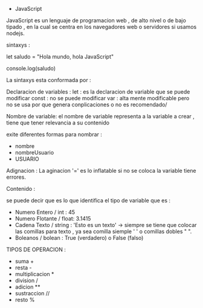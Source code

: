 * JavaScript 

JavaScript es un lenguaje de programacion web , de alto nivel o de bajo tipado , en la cual se centra en los navegadores web o servidores si usamos nodejs.

sintaxys :   

  let saludo = "Hola mundo, hola JavaScript" 

  console.log(saludo)

La sintaxys esta conformada por :

Declaracion de variables :
  let : es la declaracion de variable que se puede modificar
  const : no se puede modificar
  var : alta mente modificable pero no se usa por que genera conplicaciones o no es recomendado/

Nombre de variable: 
  el nombre de variable representa a la variable a crear , tiene que tener relevancia a su contenido
  
  exite diferentes formas para nombrar :

  - nombre
  - nombreUsuario
  - USUARIO

Adignacion : 
  La aginacion '=' es lo inflatable si no se coloca la variable tiene errores.

Contenido : 

  se puede decir que es lo que identifica el tipo de variable que es :

  - Numero Entero / int : 45
  - Numero Flotante / float: 3.1415
  - Cadena Texto / string : 'Esto es un texto' -> siempre se tiene que colocar las comillas para texto , ya sea comilla siemple ' ' o comillas dobles " ".
  - Boleanos / bolean : True (verdadero) o False (falso)


TIPOS DE OPERACION : 

  - suma  +
  - resta - 
  - multiplicacion  * 
  - division /
  - adicion **
  - sustraccion //
  - resto  %

